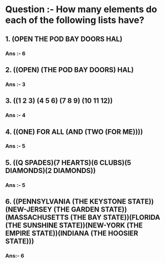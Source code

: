 # Question :- How many elements do each of the following lists have?

## 1.   (OPEN THE POD BAY DOORS HAL)

### Ans :- 6

## 2.   ((OPEN) (THE POD BAY DOORS) HAL)

### Ans :- 3 

## 3.   ((1 2 3) (4 5 6) (7 8 9) (10 11 12))

### Ans :- 4

## 4.   ((ONE) FOR ALL (AND (TWO (FOR ME))))
  
### Ans :- 5

## 5.   ((Q SPADES)(7 HEARTS)(6 CLUBS)(5 DIAMONDS)(2 DIAMONDS))

### Ans :- 5

## 6.   ((PENNSYLVANIA (THE KEYSTONE STATE))(NEW-JERSEY (THE GARDEN STATE))(MASSACHUSETTS (THE BAY STATE))(FLORIDA (THE SUNSHINE STATE))(NEW-YORK (THE EMPIRE STATE))(INDIANA (THE HOOSIER STATE)))

### Ans:-  6

